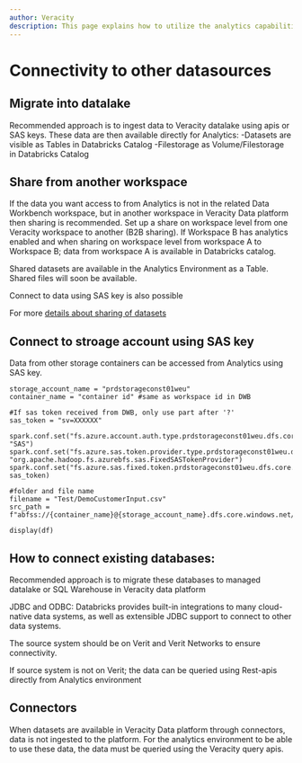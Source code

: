```yaml
---
author: Veracity
description: This page explains how to utilize the analytics capabilities
---
```


# Connectivity to other datasources

## Migrate into datalake

Recommended approach is to ingest data to Veracity datalake using apis or SAS keys. These data are then available directly for Analytics:
-Datasets are visible as Tables in Databricks Catalog
-Filestorage as Volume/Filestorage in Databricks Catalog


## Share from another workspace
If the data you want access to from Analytics is not in the related Data Workbench workspace, but in another workspace in Veracity Data platform then sharing is recommended. Set up a share on workspace level from one Veracity workspace to another (B2B sharing). If Workspace B has analytics enabled and when sharing on workspace level from workspace A to Workspace B; data from workspace A is available in Databricks catalog.

Shared datasets are available in the Analytics Environment as a Table. Shared files will soon be available.

Connect to data using SAS key is also possible

For more [details about sharing of datasets](../datasharing.md)

## Connect to stroage account using SAS key
Data from other storage containers can be accessed from Analytics using SAS key.

```
storage_account_name = "prdstorageconst01weu"
container_name = "container id" #same as workspace id in DWB
 
#If sas token received from DWB, only use part after '?'
sas_token = "sv=XXXXXX"

spark.conf.set("fs.azure.account.auth.type.prdstorageconst01weu.dfs.core.windows.net", "SAS")
spark.conf.set("fs.azure.sas.token.provider.type.prdstorageconst01weu.dfs.core.windows.net", "org.apache.hadoop.fs.azurebfs.sas.FixedSASTokenProvider")
spark.conf.set("fs.azure.sas.fixed.token.prdstorageconst01weu.dfs.core.windows.net", sas_token)
 
#folder and file name
filename = "Test/DemoCustomerInput.csv" 
src_path = f"abfss://{container_name}@{storage_account_name}.dfs.core.windows.net/{filename}"
 
display(df)
```

## How to connect existing databases:

Recommended approach is to migrate these databases to managed datalake or SQL Warehouse in Veracity data platform

JDBC and ODBC: Databricks provides built-in integrations to many cloud-native data systems, as well as extensible JDBC support to connect to other data systems.  

The source system should be on Verit and Verit Networks to ensure connectivity.

If source system is not on Verit; the data can be queried using Rest-apis directly from Analytics environment

## Connectors

When datasets are available in Veracity Data platform through connectors, data is not ingested to the platform. For the analytics environment to be able to use these data, the data must be queried using the Veracity query apis.
